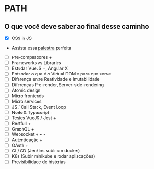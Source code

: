 # PATH

## O que você deve saber ao final desse caminho

- [x] CSS in JS  
 - Assista essa [palestra](https://www.youtube.com/watch?v=ufPCITfUQnQ) perfeita
- [ ] Pré-compiladores +  
- [ ] Frameworks vs Libraries  
- [ ] Estudar VueJS +, Angular X  
- [ ] Entender o que é o Virtual DOM e para que serve  
- [ ] Diferença entre Reatividade e Imutabilidade  
- [ ] Diferenças Pre-render, Server-side-rendering  
- [ ] Atomic design  
- [ ] Micro frontends  
- [ ] Micro servicos  
- [ ] JS / Call Stack, Event Loop  
- [ ] Node & Typescript +  
- [ ] Testes VueJS / Jest +  
- [ ] Restfull +  
- [ ] GraphQL +  
- [ ] Websocket + ~ -  
- [ ] Autenticação +  
- [ ] OAuth +  
- [ ] CI / CD (Jenkins subir um docker)  
- [ ] K8s (Subir minikube e rodar apliacações)  
- [ ] Previsibilidade de historias 

